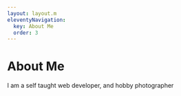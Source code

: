 ```yaml
---
layout: layout.m
eleventyNavigation:
  key: About Me
  order: 3
---
```

# About Me

I am a self taught web developer, and hobby photographer

